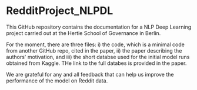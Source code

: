 # RedditProject_NLPDL
This GitHub repository contains the documentation for a NLP Deep Learning project carried out at the Hertie School of Governance in Berlin.

For the moment, there are three files: i) the code, which is a minimal code from another GitHub repo, cited in the paper, ii) the paper describing the authors' motivation, and iii) the short databse used for the initial model runs obtained from Kaggle. THe link to  the full databes is provided in the paper. 

We are grateful for any and all feedback that can help us improve the performance of the model on Reddit data. 
